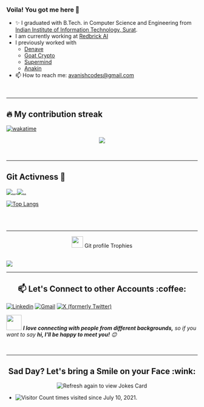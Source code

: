 ### Voila! You got me here 👋

- ✨ I graduated with B.Tech. in Computer Science and Engineering from [Indian Institute of Information Technology, Surat](https://iiitsurat.ac.in/).
- I am currently working at [Redbrick AI](https://www.linkedin.com/company/redbrickai)
- I previously worked with
  - [Denave](https://www.linkedin.com/company/denave/)
  - [Goat Crypto](https://www.linkedin.com/company/the-goat-fund/)
  - [Supermind](https://www.linkedin.com/company/getsupermind/)
  - [Anakin](https://www.linkedin.com/company/anakintech)
- 📫 How to reach me: avanishcodes@gmail.com

<br />

---

## 🔥 My contribution streak

[![wakatime](https://wakatime.com/badge/user/848508df-76c2-4114-b14f-a5b4a175b138.svg)](https://wakatime.com/@848508df-76c2-4114-b14f-a5b4a175b138)

<p align="center">
  <a href="https://github.com/AvanishCodes/github-readme-streak-stats">
    <img src="https://github-readme-streak-stats.herokuapp.com/?user=avanishcodes#version3"/>
  </a>
</p>

<br />

---

## Git Activness 📃

<a href="https://github.com/AvanishCodes/">
  <img align="center" src="https://github-readme-stats.vercel.app/api?username=AvanishCodes&show_icons=true" alt=".." />
</a>
 <a href="https://github.com/AvanishCodes/">
  <img align="center" src="https://github-readme-stats.vercel.app/api/top-langs/?username=AvanishCodes&layout=compact" alt=".."  />
</a> 

[![Top Langs](https://github-readme-stats.vercel.app/api/top-langs/?username=avanishcodes)](https://github.com/AvanishCodes/github-readme-stats)

<br />
<br />

---

<p align="center"><img src="https://media.giphy.com/media/QaMcXSekUWx7aogAUr/giphy.gif" width="30" />&nbsp;Git profile Trophies</p><br>
<img src="https://github-profile-trophy.vercel.app/?username=AvanishCodes&theme=juicyfresh&no-bg=true" />

---

<h2 align="center">📫 Let's Connect to other Accounts :coffee:</h2>
<p align="center">
  
[![Linkedin](https://img.shields.io/badge/-avanishcodes-blue?style=flat&logo=Linkedin&logoColor=white)](https://www.linkedin.com/in/avanishcodes/)
[![Gmail](https://img.shields.io/badge/-avanishcodes-c14438?style=flat&logo=Gmail&logoColor=white)](mailto:avanishcodes@gmail.com)
[![X (formerly Twitter)](https://img.shields.io/badge/-@avanishcodes-blue?style=flat&logo=Twitter&logoColor=white)](https://t.me/AvanishCodes)
  
  <img src="https://media.giphy.com/media/LnQjpWaON8nhr21vNW/giphy.gif" width="40"> <em><b>I love connecting with people from different backgrounds,</b> so if you want to say <b>hi, I'll be happy to meet you!</b> :blush:</em>
</p>
<br />

---

<h2 align="center">Sad Day? Let's bring a Smile on your Face :wink:</h2>
<p align="center">
<img src="https://readme-jokes.vercel.app/api" alt="Refresh again to view Jokes Card" />

  </p> 




- ![Visitor Count](https://profile-counter.glitch.me/AvanishCodes/count.svg) times visited since July 10, 2021.
